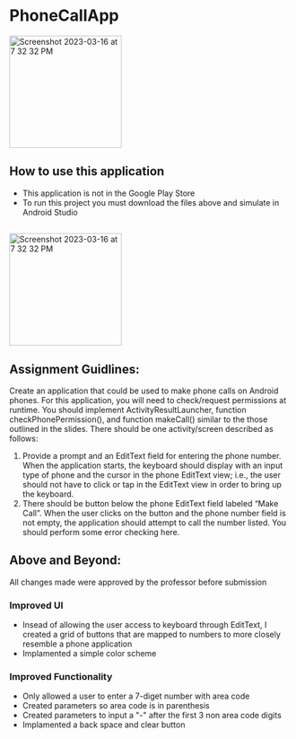 # PhoneCallApp
<img width="200" alt="Screenshot 2023-03-16 at 7 32 32 PM" src="https://user-images.githubusercontent.com/75393933/230906296-20eecc96-dc01-4fad-9f76-08534edf60c9.png">

## How to use this application
- This application is not in the Google Play Store
- To run this project you must download the files above and simulate in Android Studio
##

<img width="200" alt="Screenshot 2023-03-16 at 7 32 32 PM" src="https://user-images.githubusercontent.com/75393933/225775471-c6678f9f-f2c2-4f53-8fb6-7ae94927712f.png">

## Assignment Guidlines:
Create an application that could be used to make phone calls on Android phones. For this application, you will need to check/request permissions at runtime. You should implement ActivityResultLauncher<String>, function checkPhonePermission(), and function makeCall() similar to the those outlined in the slides.
There should be one activity/screen described as follows:
1. Provide a prompt and an EditText field for entering the phone number. When the application starts, the keyboard should display with an input type of phone and the cursor in the phone EditText view; i.e., the user should not have to click or tap in the EditText view in order to bring up the keyboard.
2. There should be button below the phone EditText field labeled “Make Call”. When the user clicks on the button and the phone number field is not empty, the application should attempt to call the number listed. You should perform some error checking here.

## Above and Beyond:
All changes made were approved by the professor before submission
### Improved UI
- Insead of allowing the user access to keyboard through EditText, I created a grid of buttons that are mapped to numbers to more closely resemble a phone application
- Implamented a simple color scheme

### Improved Functionality
- Only allowed a user to enter a 7-diget number with area code
- Created parameters so area code is in parenthesis
- Created parameters to input a "-" after the first 3 non area code digits
- Implamented a back space and clear button
